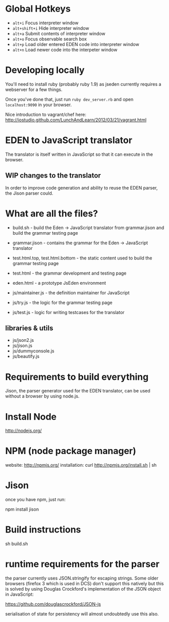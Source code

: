 Global Hotkeys
==============
* `alt+i` Focus interpreter window
* `alt+shift+i` Hide interpreter window
* `alt+a` Submit contents of interpreter window
* `alt+o` Focus observable search box
* `alt+p` Load older entered EDEN code into interpreter window
* `alt+n` Load newer code into the interpeter window

Developing locally
==================
You'll need to install ruby (probably ruby 1.9) as jseden currently requires a webserver for a few things.

Once you've done that, just run `ruby dev_server.rb` and open `localhost:9090` in your browser.

Nice introduction to vagrant/chef here:
http://iostudio.github.com/LunchAndLearn/2012/03/21/vagrant.html

EDEN to JavaScript translator
=============================
The translator is itself written in JavaScript so that it can execute in the browser.

WIP changes to the translator
-----------------------------
In order to improve code generation and ability to reuse the EDEN parser, the Jison parser could. 

What are all the files?
=======================
* build.sh - build the Eden -> JavaScript translator from grammar.jison and build the grammar testing page
* grammar.jison - contains the grammar for the Eden -> JavaScript translator
* test.html.top, test.html.bottom - the static content used to build the grammar testing page

* test.html - the grammar development and testing page
* eden.html - a prototype JsEden environment

* js/maintainer.js - the definition maintainer for JavaScript
* js/try.js - the logic for the grammar testing page
* js/test.js - logic for writing testcases for the translator

libraries & utils
-----------------

* js/json2.js
* js/jison.js
* js/dummyconsole.js
* js/beautify.js

Requirements to build everything
================================

Jison, the parser generator used for the EDEN translator, can be used without a browser by using node.js.

# Install Node
http://nodejs.org/

# NPM (node package manager)
website: http://npmjs.org/
installation: curl http://npmjs.org/install.sh | sh

# Jison
once you have npm, just run:

npm install jison

Build instructions
==================

sh build.sh

runtime requirements for the parser
===================================

the parser currently uses JSON.stringify for escaping strings. Some older
browsers (firefox 3 which is used in DCS) don't support this natively but this
is solved by using Douglas Crockford's implementation of the JSON object in
JavaScript:

https://github.com/douglascrockford/JSON-js

serialisation of state for persistency will almost undoubtedly use this also.
